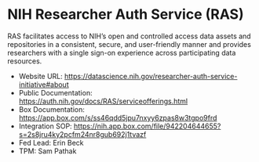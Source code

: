 # NIH Researcher Auth Service (RAS)

RAS facilitates access to NIH’s open and controlled access data assets and repositories in a consistent, secure, and user-friendly manner and provides researchers with a single sign-on experience across participating data resources.  

- Website URL: https://datascience.nih.gov/researcher-auth-service-initiative#about
- Public Documentation: https://auth.nih.gov/docs/RAS/serviceofferings.html
- Box Documentation: https://app.box.com/s/ss46qdd5jpu7nxyy6zpas8w3tgpo9frd
- Integration SOP: https://nih.app.box.com/file/942204644655?s=2s8jru4ky2pcfm24nr8gub692j1tvazf
- Fed Lead: Erin Beck
- TPM: Sam Pathak